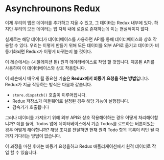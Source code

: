# Asynchrounons Redux

이제 우리의 앱은 데이터를 추가하고 지울 수 있고, 그 데이터는 Redux 내부에 있다. 하지만 우리의 모든 데이터는 앱 자체 내에 로컬로 존재하는데 이는 현실적이지 않다.



실제로는 해당 데이터가 데이터베이스를 사용하면 API를 통해 데이터베이스와 상호 작용할 수 있다. 우리는 이렇게 만들기 위해 모든 데이터를 외부 API로 옮기고 데이터가 비동기화되면 Redux가 어떻게 바뀌는지 볼 것이다.



이 레슨에서는 (시뮬레이션 된) 원격 데이터베이스로 작업 할 것입니다. 제공된 API를 사용하여 이 데이터베이스와 상호 작용합니다.

이 레슨에서 배우게 될 중요한 기술은 **Redux에서 비동기 요청을 하는 방법**입니다. Redux가 지금 작동하는 방식은 다음과 같습니다.

- `store.dispatch()` 호출이 이루어집니다.
- Redux 저장소가 미들웨어로 설정된 경우 해당 기능이 실행됩니다.
- 감속기가 호출됩니다

그러나 데이터를 가져오기 위해 외부 API와 상호 작용해야하는 경우 어떻게 처리해야합니까? 예를 들어, Todos 앱에 데이터베이스에서 기존 Todos를 로드하는 버튼이있는 경우 어떻게 해야합니까? 해당 조치를 전달하면 현재 원격 Todo 항목 목록이 리턴 될 때까지 기다리는 방법이 없습니다.

이 과정을 마친 후에는 비동기 요청을하고 Redux 애플리케이션에서 원격 데이터로 작업 할 수 있습니다.